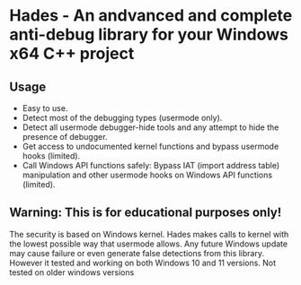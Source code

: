 # Hades - An andvanced and complete anti-debug library for your Windows x64 C++ project

## Usage
- Easy to use.
- Detect most of the debugging types (usermode only).
- Detect all usermode debugger-hide tools and any attempt to hide the presence of debugger.
- Get access to undocumented kernel functions and bypass usermode hooks (limited).
- Call Windows API functions safely: Bypass IAT (import address table) manipulation and other usermode hooks on Windows API functions (limited).

## Warning: This is for educational purposes only!
The security is based on Windows kernel. Hades makes calls to kernel with the lowest possible way that usermode allows. Any future Windows update may cause failure or even generate false detections from this library. However it tested and working on both Windows 10 and 11 versions. Not tested on older windows versions


